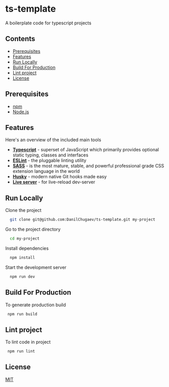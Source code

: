 # ts-template

A boilerplate code for typescript projects

## Contents
  - [Prerequisites](#prerequisites)
  - [Features](#features)
  - [Run Locally](#run-locally)
  - [Build For Production](#build-for-production)
  - [Lint project](#lint-project)
  - [License](#license)

## Prerequisites

- [npm](http://npmjs.com)
- [Node.js](https://nodejs.org/en/download/)

## Features

Here's an overview of the included main tools

- **[Typescript](https://www.typescriptlang.org)** - superset of JavaScript which primarily provides optional static typing, classes and interfaces
- **[ESLint](https://eslint.org)** - the pluggable linting utility
- **[SASS](https://sass-lang.com)** - is the most mature, stable, and powerful professional grade CSS extension language in the world
- **[Husky](https://typicode.github.io/husky/#/)** - modern native Git hooks made easy
- **[Live server](live-server)** - for live-reload dev-server
## Run Locally

Clone the project

```bash
  git clone git@github.com:DanilChugaev/ts-template.git my-project
```

Go to the project directory

```bash
  cd my-project
```

Install dependencies

```bash
  npm install
```

Start the development server

```bash
  npm run dev
```

## Build For Production

To generate production build

```bash
 npm run build
```

## Lint project

To lint code in project

```bash
 npm run lint
```

## License

[MIT](https://choosealicense.com/licenses/mit/)